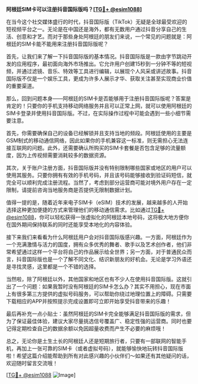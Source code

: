**阿根廷SIM卡可以注册抖音国际版吗？[[TG💪+ @esim1088](https://t.me/s/esim1088)]**

在当今这个社交媒体盛行的时代，抖音国际版（TikTok）无疑是全球最受欢迎的短视频平台之一。无论是在中国还是海外，都有无数用户通过抖音分享自己的生活、创意和才艺。而对于那些身处阿根廷的朋友们来说，一个常见的问题就是：阿根廷的SIM卡能不能用来注册抖音国际版呢？

首先，让我们来了解一下抖音国际版的基本情况。抖音国际版是一款由字节跳动开发的应用程序，最初面向海外市场推出。它允许用户创建15秒到一分钟不等的短视频，并通过滤镜、音乐、特效等工具进行编辑，以展现个人风采或讲述故事。抖音国际版不仅是一个娱乐工具，更成为许多人展示才华、获取关注甚至实现商业价值的重要渠道。

那么，回到问题本身——阿根廷的SIM卡是否能够用于注册抖音国际版呢？答案是肯定的！只要你的手机支持移动网络服务并且可以正常上网，就可以使用阿根廷的SIM卡登录并使用抖音国际版。不过，在实际操作过程中可能会遇到一些小细节需要注意。

首先，你需要确保自己的设备已经解锁并且支持当地的频段。阿根廷使用的主要是GSM制式的移动通信网络，因此如果你的手机兼容这一标准，则无需担心无法连接互联网的问题。此外，还需要确认所购买的SIM卡套餐是否包含足够的流量额度，因为上传视频需要消耗较多的数据资源。

其次，关于账户注册方面，抖音国际版并没有特别限制哪些国家或地区的用户可以使用其服务。只要你拥有有效的手机号码，并且该号码能够接收到验证码短信，就完全可以顺利完成注册流程。当然了，考虑到部分运营商可能对境外用户存在一定限制，请提前咨询当地服务商是否提供无限制数据计划。

值得一提的是，随着近年来电子SIM卡（eSIM）技术的发展，越来越多的人开始选择这种更加便捷的方式来管理他们的移动通信需求。比如通过[TG💪+ @esim1088](https://t.me/s/esim1088)，你可以轻松获得一张虚拟化的阿根廷本地号码，这将极大地方便你在国外期间保持联系的同时还能享受本地化的内容体验。

接下来我们来看看为什么阿根廷用户会对抖音国际版感兴趣。一方面，阿根廷作为一个充满激情与活力的国度，拥有众多优秀的舞者、歌手以及艺术创作者，他们非常希望通过这样一个平台将自己的作品展示给全世界；另一方面，对于普通民众而言，抖音国际版也是一个了解不同文化、结识新朋友的好机会。无论是学习外语还是寻找灵感，这里都是一个不错的选择。

当然啦，除了阿根廷以外，其他国家和地区也有不少人在使用抖音国际版。这就引出了一个问题：如果我暂时没有阿根廷的SIM卡怎么办？其实不用担心，现在市面上有很多第三方提供的虚拟号码服务，可以帮助你绕过地理位置上的障碍。只需要下载相应的APP并按照提示完成设置即可立即开始享受抖音带来的乐趣！

最后再补充一点小贴士：虽然阿根廷的SIM卡完全能够满足抖音国际版的需求，但为了保证最佳体验，建议大家尽量挑选信号覆盖广、稳定性强的运营商。同时也要记得定期检查自己的数据余额以免因超量收费而产生不必要的麻烦哦！

总之，无论你是土生土长的阿根廷人还是短期旅行者，只要有一部联网的智能手机，再加上一张可靠的SIM卡（或者虚拟号码），就能够愉快地玩转抖音国际版啦！希望这篇介绍能帮助到所有对此感兴趣的小伙伴们～如果还有其他疑问的话，欢迎随时留言交流哦！

[[TG💪+ @esim1088](https://t.me/s/esim1088) ![Image](https://i.postimg.cc/4NQfJmqS/Snipaste-2025-05-13-00-14-12.png)]